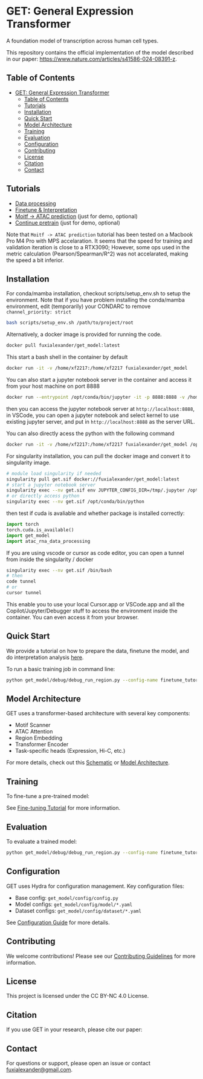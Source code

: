 # GET: General Expression Transformer

A foundation model of transcription across human cell types.

This repository contains the official implementation of the model described in our paper: https://www.nature.com/articles/s41586-024-08391-z.


## Table of Contents

- [GET: General Expression Transformer](#get-general-expression-transformer)
  - [Table of Contents](#table-of-contents)
  - [Tutorials](#tutorials)
  - [Installation](#installation)
  - [Quick Start](#quick-start)
  - [Model Architecture](#model-architecture)
  - [Training](#training)
  - [Evaluation](#evaluation)
  - [Configuration](#configuration)
  - [Contributing](#contributing)
  - [License](#license)
  - [Citation](#citation)
  - [Contact](#contact)

## Tutorials
- [Data processing](tutorials/prepare_pbmc.ipynb)
- [Finetune & Interpretation](tutorials/finetune_pbmc.ipynb) 
- [Moitf -> ATAC prediction](tutorials/predict_atac.ipynb) (just for demo, optional)
- [Continue pretrain](tutorials/pretrain_pbmc.ipynb) (just for demo, optional)

Note that `Moitf -> ATAC prediction` tutorial has been tested on a Macbook Pro M4 Pro with MPS accelaration. It seems that the speed for training and validation iteration is close to a RTX3090; 
However, some ops used in the metric calculation (Pearson/Spearman/R^2) was not accelarated, making the speed a bit inferior. 


## Installation

For conda/mamba installation, checkout scripts/setup_env.sh to setup the environment. Note that if you have problem installing the conda/mamba environment, edit (temporarily) your CONDARC to remove `channel_priority: strict` 
```bash
bash scripts/setup_env.sh /path/to/project/root
```

Alternatively, a docker image is provided for running the code. 

```bash
docker pull fuxialexander/get_model:latest
```
This start a bash shell in the container by default
```bash
docker run -it -v /home/xf2217:/home/xf2217 fuxialexander/get_model 
```

You can also start a jupyter notebook server in the container and access it from your host machine on port 8888

```bash
docker run --entrypoint /opt/conda/bin/jupyter -it -p 8888:8888 -v /home/xf2217:/home/xf2217 fuxialexander/get_model notebook --allow-root --ip 0.0.0.0 --no-browser --NotebookApp.token='' --NotebookApp.password='' # add password if you want
```
then you can access the jupyter notebook server at `http://localhost:8888`, in VSCode, you can open a jupyter notebook and select kernel to use existing jupyter server, and put in `http://localhost:8888` as the server URL.

You can also directly acess the python with the following command
```bash
docker run -it -v /home/xf2217:/home/xf2217 fuxialexander/get_model /opt/conda/bin/python /some/script/to/run.py
```

For singularity installation, you can pull the docker image and convert it to singularity image. 
```bash
# module load singularity if needed 
singularity pull get.sif docker://fuxialexander/get_model:latest
# start a jupyter notebook server
singularity exec --nv get.sif env JUPYTER_CONFIG_DIR=/tmp/.jupyter /opt/conda/bin/jupyter notebook --allow-root --ip 0.0.0.0 --no-browser --NotebookApp.token='' --NotebookApp.password=''
# or directly access python
singularity exec --nv get.sif /opt/conda/bin/python
```

then test if cuda is avaliable and whether package is installed correctly:
```python
import torch
torch.cuda.is_available()
import get_model
import atac_rna_data_processing
```

If you are using vscode or cursor as code editor, you can open a tunnel from inside the singularity / docker
```bash
singularity exec --nv get.sif /bin/bash
# then 
code tunnel
# or 
cursor tunnel
```
This enable you to use your local Cursor.app or VSCode.app and all the Copilot/Jupyter/Debugger stuff to access the environment inside the container. You can even access it from your browser.

## Quick Start

We provide a tutorial on how to prepare the data, finetune the model, and do interpretation analysis [here](tutorials/full_v1_pipeline.py).

To run a basic training job in command line:
```bash
python get_model/debug/debug_run_region.py --config-name finetune_tutorial stage=fit
```

## Model Architecture

GET uses a transformer-based architecture with several key components:
- Motif Scanner
- ATAC Attention
- Region Embedding
- Transformer Encoder
- Task-specific heads (Expression, Hi-C, etc.)

For more details, check out this [Schematic](https://fuxialexander.github.io/get_model/model.html) or [Model Architecture](tutorials/Model%20Customization.md).

## Training

To fine-tune a pre-trained model:

See [Fine-tuning Tutorial](tutorials/Finetune.md) for more information.

## Evaluation

To evaluate a trained model:
```bash
python get_model/debug/debug_run_region.py --config-name finetune_tutorial stage=validate
```

## Configuration

GET uses Hydra for configuration management. Key configuration files:

- Base config: `get_model/config/config.py`
- Model configs: `get_model/config/model/*.yaml`
- Dataset configs: `get_model/config/dataset/*.yaml`

See [Configuration Guide](tutorials/Configuration.md) for more details.

## Contributing

We welcome contributions! Please see our [Contributing Guidelines](CONTRIBUTING.md) for more information.

## License

This project is licensed under the CC BY-NC 4.0 License.

## Citation

If you use GET in your research, please cite our paper:

## Contact

For questions or support, please open an issue or contact [fuxialexander@gmail.com](mailto:fuxialexander@gmail.com).
